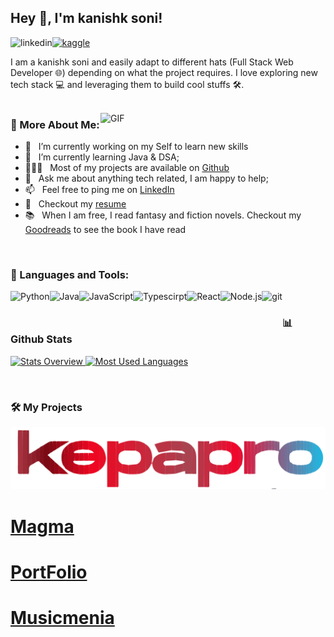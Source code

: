 ## Hey 👋, I'm kanishk soni!

<a href='https://www.linkedin.com/in/kanishk-21-soni/'><img align='left' alt="linkedin" src="https://raw.githubusercontent.com/rahul-jha98/rahul-jha98/561d474902b59c7429ec22bb73e225696c27b202/assets/linkedin.svg" height='18px'/></a>

<a href='https://www.instagram.com/kanishk____soni?utm_source=qr&igsh=b2MycDczNHhrYWdm'><img alt="kaggle" src="https://www.pngfind.com/pngs/m/237-2378905_ig-png-logo-svg-transparent-instagram-logo-png.png" height='18px'/></a>

I am a kanishk soni and easily adapt to different hats (Full Stack Web Developer 🌐) depending on what the project requires. I love exploring new tech stack 💻 and leveraging them to build cool stuffs 🛠️.
<br/>
<br/>

<img align="right" alt="GIF" src="https://raw.githubusercontent.com/rahul-jha98/rahul-jha98/main/techstack.gif" width="360px"/>
  
### 🧐 More About Me:

- 🔭 &nbsp; I’m currently working on my Self to learn new skills
- 🌱 &nbsp; I’m currently learning Java & DSA;
- 👨🏻‍💻 &nbsp; Most of my projects are available on [Github](https://github.com/kanishk1122?tab=repositories)
- 💬 &nbsp; Ask me about anything tech related, I am happy to help;
- 📫 &nbsp; Feel free to ping me on [LinkedIn](https://www.linkedin.com/in/kanishk-21-soni/)
- 📝 &nbsp; Checkout my [resume](https://drive.google.com/file/d/1ZpR5pVBTnl_Qybq7GE3MGy1SB1JehVSE/view?usp=sharing)
- 📚 &nbsp; When I am free, I read fantasy and fiction novels. Checkout my [Goodreads](https://www.goodreads.com/rahul-jha98) to see the book I have read

<br>

### 🔨 Languages and Tools:

<a href="https://www.python.org" target="_blank"><img align="left" alt="Python" height ="42px" src="https://raw.githubusercontent.com/rahul-jha98/github_readme_icons/main/language_and_tools/square/python/python.svg"></a>
<a href="https://www.java.com" target="_blank"><img align="left" alt="Java" height ="42px" src="https://raw.githubusercontent.com/rahul-jha98/github_readme_icons/main/language_and_tools/square/java/java.svg"></a>
<a href="https://developer.mozilla.org/en-US/docs/Web/JavaScript" target="_blank"> <img align="left" alt="JavaScript" height ="42px"  src="https://raw.githubusercontent.com/rahul-jha98/github_readme_icons/main/language_and_tools/square/javascript/javascript.svg"> </a>
<a href="https://www.typescriptlang.org/" target="_blank"><img align="left" alt="Typescirpt" height ="42px" src="https://raw.githubusercontent.com/rahul-jha98/github_readme_icons/main/language_and_tools/square/typescript/typescript.svg"></a>
<a href="https://reactjs.org/" target="_blank"> <img align="left" alt="React" height ="42px" src="https://raw.githubusercontent.com/rahul-jha98/github_readme_icons/main/language_and_tools/square/react/react.svg"></a>
<a href="https://nodejs.org" target="_blank"><img align="left" alt="Node.js" height ="42px" src="https://raw.githubusercontent.com/rahul-jha98/github_readme_icons/main/language_and_tools/square/node/node.svg"></a>
<a href="https://git-scm.com/" target="_blank"> <img src="https://raw.githubusercontent.com/rahul-jha98/github_readme_icons/main/language_and_tools/square/git-scm/git-scm.svg" align="left" alt="git" height='42px'/> </a>

<br>

### 📊 Github Stats

<a href='https://github.com/kanishk1122/github-stats-transparent'>
  
![Stats Overview](https://raw.githubusercontent.com/kanishk1122/github-stats-transparent/output/generated/overview.svg)
![Most Used Languages](https://raw.githubusercontent.com/kanishk1122/github-stats-transparent/output/generated/languages.svg)

</a>

<br>

### 🛠️ My Projects

<a href="https://kepapro.vercel.app/" target="_blank"> <img alt="artistify" src="./projects/kepapro.svg" > </a>
<a href="https://kanishk1122.github.io/canvas-p-1/" target="_blank"> <h1>Magma</h1> </a>
<a href="https://my-portfolio-six-sigma-12.vercel.app/" target="_blank"> <h1>PortFolio</h1> </a>
<a href="https://music-school-front-end.vercel.app/" target="_blank"> <h1>Musicmenia</h1> </a>
